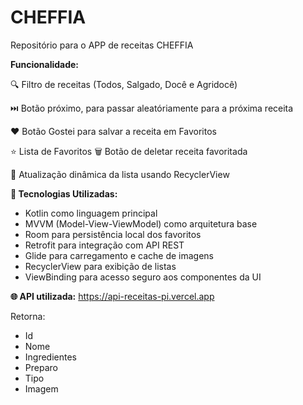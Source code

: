 # CHEFFIA
Repositório para o APP de receitas CHEFFIA

**Funcionalidade:**

🔍 Filtro de receitas (Todos, Salgado, Docê e Agridocê)

⏭️ Botão próximo, para passar aleatóriamente para a próxima receita

❤️ Botão Gostei para salvar a receita em Favoritos

⭐ Lista de Favoritos
🗑️ Botão de deletar receita favoritada

🔄 Atualização dinâmica da lista usando RecyclerView

**🧠 Tecnologias Utilizadas:**
- Kotlin como linguagem principal
- MVVM (Model-View-ViewModel) como arquitetura base
- Room para persistência local dos favoritos
- Retrofit para integração com API REST
- Glide para carregamento e cache de imagens
- RecyclerView para exibição de listas
- ViewBinding para acesso seguro aos componentes da UI

**🌐 API utilizada:**
https://api-receitas-pi.vercel.app

Retorna:
- Id
- Nome
- Ingredientes
- Preparo
- Tipo
- Imagem
